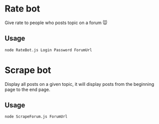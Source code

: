 # Rate bot
Give rate to people who posts topic on a forum :mouse:
## Usage
```bash
node RateBot.js Login Password ForumUrl
```

# Scrape bot
Display all posts on a given topic, it will display posts from the beginning page to the end page.
## Usage
```bash
node ScrapeForum.js ForumUrl
```

